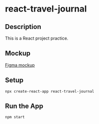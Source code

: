 # react-travel-journal
## Description
This is a React project practice.

## Mockup
[Figma mockup](https://www.figma.com/file/QG4cOExkdbIbhSfWJhs2gs/Travel-Journal?node-id=2%3A2)

## Setup
`npx create-react-app react-travel-journal`

## Run the App
`npm start`